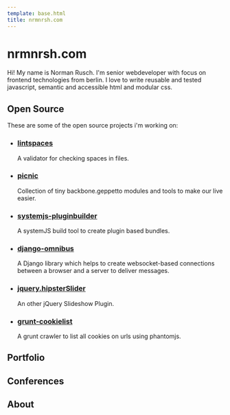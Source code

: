 ```yaml
---
template: base.html
title: nrmnrsh.com
---
```


# nrmnrsh.com

Hi! My name is Norman Rusch. I'm senior webdeveloper with focus on frontend
technologies from berlin. I love to write reusable and tested javascript,
semantic and accessible html and modular css.

## Open Source

These are some of the open source projects i'm working on:

* ### [lintspaces](https://github.com/schorfES/node-lintspaces)

	A validator for checking spaces in files.

* ### [picnic](https://github.com/moccu/picnic)

	Collection of tiny backbone.geppetto modules and tools to make our live
	easier.

* ### [systemjs-pluginbuilder](https://github.com/moccu/systemjs-pluginbuilder)

	A systemJS build tool to create plugin based bundles.

* ### [django-omnibus](https://github.com/moccu/django-omnibus)

	A Django library which helps to create websocket-based connections between a
	browser and a server to deliver messages.

* ### [jquery.hipsterSlider](https://github.com/schorfES/jquery.hipsterSlider)

	An other jQuery Slideshow Plugin.

* ### [grunt-cookielist](https://github.com/schorfES/grunt-cookielist)

	A grunt crawler to list all cookies on urls using phantomjs.

## Portfolio

## Conferences

## About
